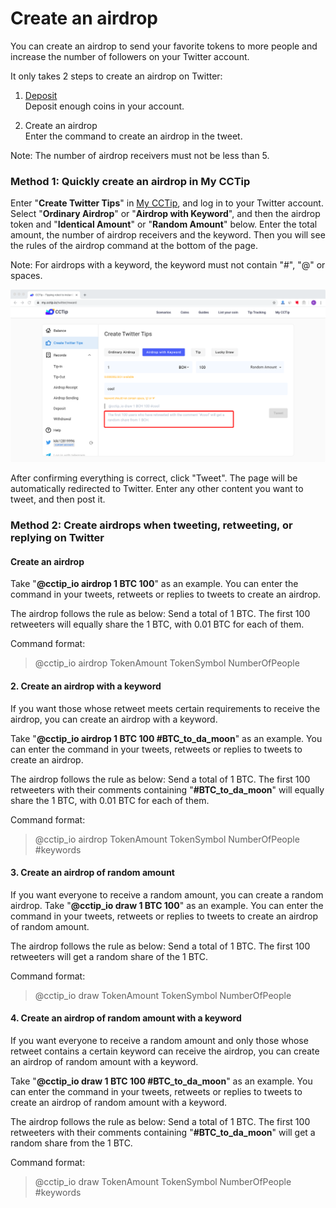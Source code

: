 # Create an airdrop

You can create an airdrop to send your favorite tokens to more people and increase the number of followers on your Twitter account.

It only takes 2 steps to create an airdrop on Twitter:

1. [Deposit](https://doc.cctip.io/guide/cctip-twitter/deposit)  
Deposit enough coins in your account.

2. Create an airdrop  
Enter the command to create an airdrop in the tweet.

Note: The number of airdrop receivers must not be less than 5.

### Method 1: Quickly create an airdrop in My CCTip

Enter "**Create Twitter Tips**" in [My CCTip](https://my.cctip.io/twitter/reward), and log in to your Twitter account. Select "**Ordinary Airdrop**" or "**Airdrop with Keyword**", and then the airdrop token and "**Identical Amount**" or "**Random Amount**" below. Enter the total amount, the number of airdrop receivers and the keyword. Then you will see the rules of the airdrop command at the bottom of the page.

Note: For airdrops with a keyword, the keyword must not contain "\#", "@" or spaces.

![](../../.gitbook/assets/image%20%28201%29.png)

After confirming everything is correct, click "Tweet". The page will be automatically redirected to Twitter. Enter any other content you want to tweet, and then post it.

### Method 2: Create airdrops when tweeting, retweeting, or replying on Twitter

#### Create an airdrop

Take "**@cctip\_io airdrop 1 BTC 100**" as an example. You can enter the command in your tweets, retweets or replies to tweets to create an airdrop.

The airdrop follows the rule as below: Send a total of 1 BTC. The first 100 retweeters will equally share the 1 BTC, with 0.01 BTC for each of them.

Command format:

> @cctip\_io airdrop TokenAmount TokenSymbol NumberOfPeople

#### 2. Create an airdrop with a keyword

If you want those whose retweet meets certain requirements to receive the airdrop, you can create an airdrop with a keyword.

Take "**@cctip\_io airdrop 1 BTC 100 \#BTC\_to\_da\_moon**" as an example. You can enter the command in your tweets, retweets or replies to tweets to create an airdrop.

The airdrop follows the rule as below: Send a total of 1 BTC. The first 100 retweeters with their comments containing "**\#BTC\_to\_da\_moon**" will equally share the 1 BTC, with 0.01 BTC for each of them.

Command format:

> @cctip\_io airdrop TokenAmount TokenSymbol NumberOfPeople \#keywords

#### 3. Create an airdrop of random amount

If you want everyone to receive a random amount, you can create a random airdrop. Take "**@cctip\_io draw 1 BTC 100**" as an example. You can enter the command in your tweets, retweets or replies to tweets to create an airdrop of random amount.

The airdrop follows the rule as below: Send a total of 1 BTC. The first 100 retweeters will get a random share of the 1 BTC.

Command format:

> @cctip\_io draw TokenAmount TokenSymbol NumberOfPeople

#### 4. Create an airdrop of random amount with a keyword

If you want everyone to receive a random amount and only those whose retweet contains a certain keyword can receive the airdrop, you can create an airdrop of random amount with a keyword.

Take "**@cctip\_io draw 1 BTC 100 \#BTC\_to\_da\_moon**" as an example. You can enter the command in your tweets, retweets or replies to tweets to create an airdrop of random amount with a keyword.

The airdrop follows the rule as below: Send a total of 1 BTC. The first 100 retweeters with their comments containing "**\#BTC\_to\_da\_moon**" will get a random share from the 1 BTC.

Command format:

> @cctip\_io draw TokenAmount TokenSymbol NumberOfPeople \#keywords

